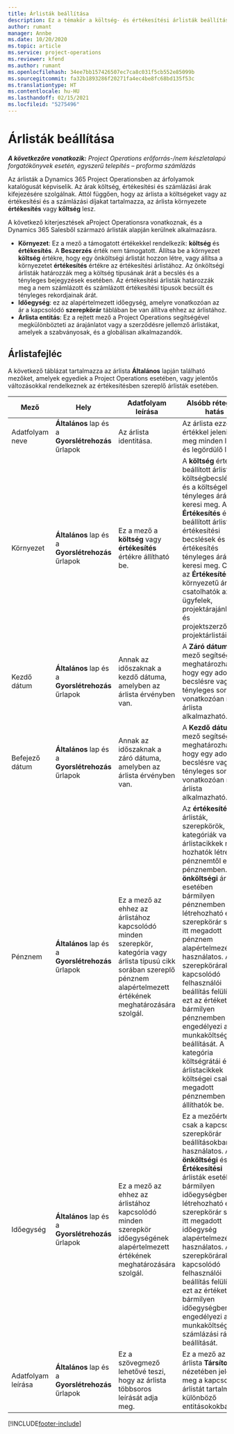 ```yaml
---
title: Árlisták beállítása
description: Ez a témakör a költség- és értékesítési árlisták beállításáról nyújt információkat.
author: rumant
manager: Annbe
ms.date: 10/20/2020
ms.topic: article
ms.service: project-operations
ms.reviewer: kfend
ms.author: rumant
ms.openlocfilehash: 34ee7bb157426507ec7ca8c031f5cb552e85099b
ms.sourcegitcommit: fa32b1893286f20271fa4ec4be8fc68bd135f53c
ms.translationtype: HT
ms.contentlocale: hu-HU
ms.lasthandoff: 02/15/2021
ms.locfileid: "5275496"
---
```

# <a name="set-up-price-lists"></a>Árlisták beállítása

_**A következőre vonatkozik:** Project Operations erőforrás-/nem készletalapú forgatókönyvek esetén, egyszerű telepítés – proforma számlázás_

Az árlisták a Dynamics 365 Project Operationsben az árfolyamok katalógusát képviselik. Az árak költség, értékesítési és számlázási árak kifejezésére szolgálnak. Attól függően, hogy az árlista a költségeket vagy az értékesítési és a számlázási díjakat tartalmazza, az árlista környezete **értékesítés** vagy **költség** lesz.

A következő kiterjesztések aProject Operationsra vonatkoznak, és a Dynamics 365 Salesből származó árlisták alapján kerülnek alkalmazásra.

- **Környezet**: Ez a mező a támogatott értékekkel rendelkezik: **költség** és **értékesítés**. A **Beszerzés** érték nem támogatott. Állítsa be a környezet **költség** értékre, hogy egy önköltségi árlistát hozzon létre, vagy állítsa a környezetet **értékesítés** értékre az értékesítési árlistához. Az önköltségi árlisták határozzák meg a költség típusának árát a becslés és a tényleges bejegyzések esetében. Az értékesítési árlisták határozzák meg a nem számlázott és számlázott értékesítési típusok becsült és tényleges rekordjainak árát.
- **Időegység**: ez az alapértelmezett időegység, amelyre vonatkozóan az ár a kapcsolódó **szerepkörár** táblában be van állítva ehhez az árlistához.
- **Árlista entitás**: Ez a rejtett mező a Project Operations segítségével megkülönbözteti az árajánlatot vagy a szerződésre jellemző árlistákat, amelyek a szabványosak, és a globálisan alkalmazandók.

## <a name="price-list-header"></a>Árlistafejléc

A következő táblázat tartalmazza az árlista **Általános** lapján található mezőket, amelyek egyediek a Project Operations esetében, vagy jelentős változásokkal rendelkeznek az értékesítésben szereplő árlisták esetében.

| Mező | Hely | Adatfolyam leírása | Alsóbb rétegbeli hatás |
| --- | --- | --- | --- |
| Adatfolyam neve | **Általános** lap és a **Gyorslétrehozás** űrlapok | Az árlista identitása. | Az árlista ezzel az értékkel jelenik meg minden lista és legördülő lapon.|
| Környezet | **Általános** lap és a **Gyorslétrehozás** űrlapok | Ez a mező a **költség** vagy **értékesítés** értékre állítható be. | A **költség** értékre beállított árlista a költségbecslések és a költségek tényleges árát keresi meg. A **Értékesítés** értékre beállított árlista az értékesítési becslések és a értékesítés tényleges árát keresi meg. Csak az **Értékesítés** környezetű árlisták csatolhatók az ügyfelek, projektárajánlatok és projektszerződések projektárlistáihoz. |
| Kezdő dátum | **Általános** lap és a **Gyorslétrehozás** űrlapok | Annak az időszaknak a kezdő dátuma, amelyben az árlista érvényben van. | A **Záró dátum** mező segítségével meghatározhatja, hogy egy adott becslésre vagy tényleges sorra vonatkozóan mely árlista alkalmazható. |
| Befejező dátum | **Általános** lap és a **Gyorslétrehozás** űrlapok | Annak az időszaknak a záró dátuma, amelyben az árlista érvényben van. | A **Kezdő dátum** mező segítségével meghatározhatja, hogy egy adott becslésre vagy tényleges sorra vonatkozóan mely árlista alkalmazható. |
| Pénznem | **Általános** lap és a **Gyorslétrehozás** űrlapok | Ez a mező az ehhez az árlistához kapcsolódó minden szerepkör, kategória vagy árlista típusú cikk sorában szereplő pénznem alapértelmezett értékének meghatározására szolgál. | Az **értékesítés** árlisták, szerepkörök, kategóriák vagy árlistacikkek nem hozhatók létre a pénznemtől eltérő pénznemben. Az **önköltségi** árlisták esetében bármilyen pénznemben létrehozható egy szerepkörár sor. Az itt megadott pénznem alapértelmezésként használatos. A szerepkörárakhoz kapcsolódó felhasználói beállítás felülírhatja ezt az értéket, ha bármilyen pénznemben engedélyezi a munkaköltségi ráta beállítását. A kategória költségrátái és árlistacikkek költségei csak az itt megadott pénznemben állíthatók be. |
| Időegység | **Általános** lap és a **Gyorslétrehozás** űrlapok | Ez a mező az ehhez az árlistához kapcsolódó minden szerepkör időegységének alapértelmezett értékének meghatározására szolgál. | Ez a mezőérték csak a kapcsolódó szerepkörár beállításokban használatos. Az **önköltségi** és **Értékesítési** árlisták esetében bármilyen időegységben létrehozható egy szerepkörár sor. Az itt megadott időegység alapértelmezésként használatos. A szerepkörárakhoz kapcsolódó felhasználói beállítás felülírhatja ezt az értéket, ha bármilyen időegységben engedélyezi a munkaköltségi és számlázási ráta beállítását. |
| Adatfolyam leírása | **Általános** lap és a **Gyorslétrehozás** űrlapok | Ez a szövegmező lehetővé teszi, hogy az árlista többsoros leírását adja meg. | Ez a mező az árlista **Társított** nézetében jelenik meg a kapcsolódó árlistát tartalmazó különböző entitásokokban. |


[!INCLUDE[footer-include](../includes/footer-banner.md)]